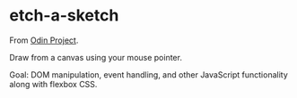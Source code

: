 # etch-a-sketch

From [Odin Project](https://www.theodinproject.com/lessons/foundations-etch-a-sketch).

Draw from a canvas using your mouse pointer.

Goal: DOM manipulation, event handling, and other JavaScript functionality along with flexbox CSS.
